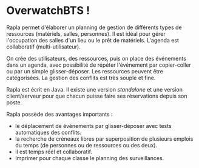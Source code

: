 # OverwatchBTS !

Rapla permet d'élaborer un planning de gestion de différents types de ressources (matériels, salles, personnes). Il est idéal pour gérer l'occupation des salles d'un lieu ou le prêt de matériels. L'agenda est collaboratif (multi-utilisateur).

On crée des utilisateurs, des ressources, puis on place des événements dans un agenda, avec possibilité de répéter l'événement par copier-coller ou par un simple glisser-déposer. Les ressources peuvent être catégorisées. La gestion des conflits est très souple et fine.

Rapla est écrit en Java. Il existe une version  _standalone_  et une version client/serveur pour que chacun puisse faire ses réservations depuis son poste.

Rapla possède des avantages importants :  
- le déplacement de événements par glisser-déposer avec tests automatiques des conflits.  
- la recherche de créneaux libres par superposition de plusieurs emplois du temps (de personnes ou de ressources ou des deux).
- il est temps réel et collaboratif.
- Imprimer pour chaque classe le planning des surveillances.